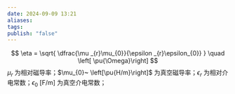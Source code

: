 ```yaml
---
date: 2024-09-09 13:21
aliases: 
tags: 
publish: "false"
---
```

$$
\eta = \sqrt{ \dfrac{\mu _{r}\mu_{0}}{\epsilon _{r}\epsilon_{0}} } \quad \left[ \pu{\Omega}\right]
$$
$\mu _{r}$ 为相对磁导率；$\mu_{0}~ \left[\pu{H/m}\right]$ 为真空磁导率；$\epsilon _{r}$ 为相对介电常数；$\epsilon _{0}~ \left[ \mathrm{F/m} \right]$ 为真空介电常数；